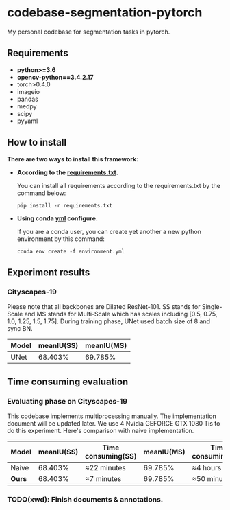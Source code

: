 # codebase-segmentation-pytorch

My personal codebase for segmentation tasks in pytorch.

## Requirements
- **python>=3.6**
- **opencv-python==3.4.2.17**
- torch>0.4.0
- imageio
- pandas
- medpy
- scipy
- pyyaml


## How to install
**There are two ways to install this framework:**
* **According to the [requirements.txt](./requirements.txt).**

  You can install all requirements according to the requirements.txt by the command below:
  ```
  pip install -r requirements.txt
  ```
* **Using conda [yml](./environment.yml) configure.**

  If you are a conda user, you can create yet another a new python environment by this command:
  ```
  conda env create -f environment.yml
  ```


## Experiment results
### **Cityscapes-19**
Please note that all backbones are Dilated ResNet-101.
SS stands for Single-Scale and MS stands for Multi-Scale which has scales including [0.5, 0.75, 1.0, 1.25, 1.5, 1.75].
During training phase, UNet used batch size of 8 and sync BN.

|Model|meanIU(SS)|meanIU(MS)|
|----|----|----|
|UNet|68.403%|69.785%|

## Time consuming evaluation

### **Evaluating phase on Cityscapes-19**
This codebase implements multiprocessing manually. The implementation document will be updated later. We use 4 Nvidia GEFORCE GTX 1080 Tis to do this experiment. Here's comparison with naive implementation.

|Model|meanIU(SS)|Time consuming(SS)|meanIU(MS)|Time consuming(MS)|
|----|----|----|----|----|
|Naive|68.403%|≈22 minutes|69.785%|≈4 hours|
|**Ours**|68.403%|≈7 minutes|69.785%|≈50 minutes|


### TODO(xwd): Finish documents & annotations.
